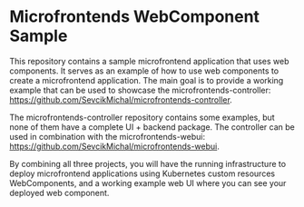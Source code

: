 # Microfrontends WebComponent Sample

This repository contains a sample microfrontend application that uses web components. It serves as an example of how to use web components to create a microfrontend application. The main goal is to provide a working example that can be used to showcase the microfrontends-controller: https://github.com/SevcikMichal/microfrontends-controller.

The microfrontends-controller repository contains some examples, but none of them have a complete UI + backend package. The controller can be used in combination with the microfrontends-webui: https://github.com/SevcikMichal/microfrontends-webui.

By combining all three projects, you will have the running infrastructure to deploy microfrontend applications using Kubernetes custom resources WebComponents, and a working example web UI where you can see your deployed web component.